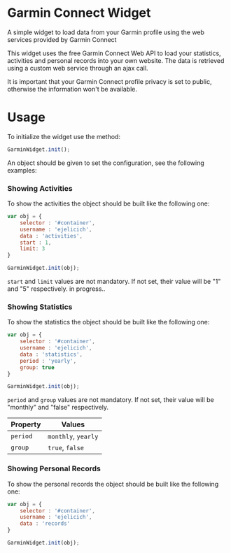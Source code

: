 # Garmin Connect Widget
A simple widget to load data from your Garmin profile using the web services provided by Garmin Connect

This widget uses the free Garmin Connect Web API to load your statistics, activities and personal records into your own website. The data is retrieved using a custom web service through an ajax call.

It is important that your Garmin Connect profile privacy is set to public, otherwise the information won't be available.

# Usage
To initialize the widget use the method:
``` javascript
GarminWidget.init();
```
An object should be given to set the configuration, see the following examples:

### Showing Activities
To show the activities the object should be built like the following one:
``` javascript
var obj = {
	selector : '#container',
	username : 'ejelicich',
	data : 'activities',
	start : 1,
	limit: 3
}

GarminWidget.init(obj);
```
`start` and `limit` values are not mandatory. If not set, their value will be "1" and "5" respectively.
in progress..

### Showing Statistics
To show the statistics the object should be built like the following one:
``` javascript
var obj = {
	selector : '#container',
	username : 'ejelicich',
	data : 'statistics',
	period : 'yearly',
	group: true
}

GarminWidget.init(obj);
```
`period` and `group` values are not mandatory. If not set, their value will be "monthly" and "false" respectively.

| Property               | Values             |
|------------------------|--------------------|
| `period`               | `monthly`, `yearly`|
| `group`                | `true`, `false`    |

### Showing Personal Records
To show the personal records the object should be built like the following one:
``` javascript
var obj = {
	selector : '#container',
	username : 'ejelicich',
	data : 'records'
}

GarminWidget.init(obj);
```

